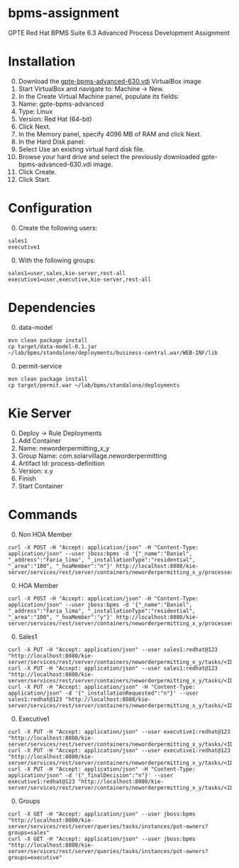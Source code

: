 # bpms-assignment
GPTE Red Hat BPMS Suite 6.3 Advanced Process Development Assignment

Installation
============
0. Download the [gpte-bpms-advanced-630.vdi](https://drive.google.com/open?id=0B8mmXW6hJKdiaVpndWxFV3Nmbkk) VirtualBox image
0. Start VirtualBox and navigate to: Machine → New.
0. In the Create Virtual Machine panel, populate its fields:
0. Name: gpte-bpms-advanced
0. Type: Linux
0. Version: Red Hat (64-bit)
0. Click Next.
0. In the Memory panel, specify 4096 MB of RAM and click Next.
0. In the Hard Disk panel:
0. Select Use an existing virtual hard disk file.
0. Browse your hard drive and select the previously downloaded gpte-bpms-advanced-630.vdi image.
0. Click Create.
0. Click Start.

Configuration
=============
0. Create the following users:
```
sales1
executive1
```
0. With the following groups:
```
sales1=user,sales,kie-server,rest-all
executive1=user,executive,kie-server,rest-all
```

Dependencies
============
0. data-model
```
mvn clean package install
cp target/data-model-0.1.jar ~/lab/bpms/standalone/deployments/business-central.war/WEB-INF/lib
```
0. permit-service
```
mvn clean package install
cp target/permit.war ~/lab/bpms/standalone/deployments
```

Kie Server
==========
0. Deploy -> Rule Deployments
0. Add Container
0. Name: neworderpermitting_x_y
0. Group Name: com.solarvillage.neworderpermitting
0. Artifact Id: process-definition
0. Version: x.y
0. Finish
0. Start Container

Commands
========
0. Non HOA Member
```
curl -X POST -H "Accept: application/json" -H "Content-Type: application/json" --user jboss:bpms -d '{"_name":"Daniel", "_address":"Faria_lima", "_installationType":"residential", "_area":"100", "_hoaMember":"n"}' http://localhost:8080/kie-server/services/rest/server/containers/neworderpermitting_x_y/processes/com.solarvillage.neworderpermitting.NewOrderPermitting/instances
```

0. HOA Member
```
curl -X POST -H "Accept: application/json" -H "Content-Type: application/json" --user jboss:bpms -d '{"_name":"Daniel", "_address":"Faria_lima", "_installationType":"residential", "_area":"100", "_hoaMember":"y"}' http://localhost:8080/kie-server/services/rest/server/containers/neworderpermitting_x_y/processes/com.solarvillage.neworderpermitting.NewOrderPermitting/instances
```

0. Sales1
```
curl -X PUT -H "Accept: application/json" --user sales1:redhat@123 "http://localhost:8080/kie-server/services/rest/server/containers/neworderpermitting_x_y/tasks/<ID>/states/claimed"
curl -X PUT -H "Accept: application/json" --user sales1:redhat@123 "http://localhost:8080/kie-server/services/rest/server/containers/neworderpermitting_x_y/tasks/<ID>/states/started"
curl -X PUT -H "Accept: application/json" -H "Content-Type: application/json" -d '{"_installationRequested":"n"}' --user sales1:redhat@123 "http://localhost:8080/kie-server/services/rest/server/containers/neworderpermitting_x_y/tasks/<ID>/states/completed"
```

0. Executive1
```
curl -X PUT -H "Accept: application/json" --user executive1:redhat@123 "http://localhost:8080/kie-server/services/rest/server/containers/neworderpermitting_x_y/tasks/<ID>/states/claimed"
curl -X PUT -H "Accept: application/json" --user executive1:redhat@123 "http://localhost:8080/kie-server/services/rest/server/containers/neworderpermitting_x_y/tasks/<ID>/states/started"
curl -X PUT -H "Accept: application/json" -H "Content-Type: application/json" -d '{"_finalDecision":"n"}' --user executive1:redhat@123 "http://localhost:8080/kie-server/services/rest/server/containers/neworderpermitting_x_y/tasks/<ID>/states/completed"
```

0. Groups
```
curl -X GET -H "Accept: application/json" --user jboss:bpms "http://localhost:8080/kie-server/services/rest/server/queries/tasks/instances/pot-owners?groups=sales"
curl -X GET -H "Accept: application/json" --user jboss:bpms "http://localhost:8080/kie-server/services/rest/server/queries/tasks/instances/pot-owners?groups=executive"
```

